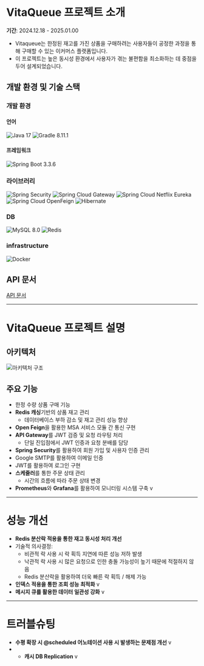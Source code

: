 # **VitaQueue 프로젝트 소개**
**기간**: 2024.12.18 - 2025.01.00

- Vitaqueue는 한정된 재고를 가진 상품을 구매하려는 사용자들이 공정한 과정을 통해 구매할 수 있는 이커머스 플랫폼입니다.
- 이 프로젝트는 높은 동시성 환경에서 사용자가 겪는 불편함을 최소화하는 데 중점을 두어 설계되었습니다.

## **개발 환경 및 기술 스택**

### **개발 환경**

#### **언어**
![Java 17](https://img.shields.io/badge/Java%2017-007396?style=for-the-badge&logo=OpenJDK&logoColor=white)
![Gradle 8.11.1](https://img.shields.io/badge/Gradle-02303A?style=for-the-badge&logo=Gradle&logoColor=white)

#### **프레임워크**
![Spring Boot 3.3.6](https://img.shields.io/badge/Spring%20Boot%203.3.6-6DB33F?style=for-the-badge&logo=Spring%20Boot&logoColor=white)

### **라이브러리**
![Spring Security](https://img.shields.io/badge/Spring%20Security-6DB33F?style=for-the-badge&logo=Spring%20Security&logoColor=white)
![Spring Cloud Gateway](https://img.shields.io/badge/Spring%20Cloud%20Gateway-6DB33F?style=for-the-badge&logo=Spring%20Cloud%20Gateway&logoColor=white)
![Spring Cloud Netflix Eureka](https://img.shields.io/badge/Spring%20Cloud%20Netflix%20Eureka-6DB33F?style=for-the-badge&logo=Spring%20Cloud%20Netflix%20Eureka&logoColor=white)
![Spring Cloud OpenFeign](https://img.shields.io/badge/Spring%20Cloud%20OpenFeign-6DB33F?style=for-the-badge&logo=OpenFeign&logoColor=white)
![Hibernate](https://img.shields.io/badge/Hibernate-59666C?style=for-the-badge&logo=Hibernate&logoColor=white)


### **DB**
![MySQL 8.0](https://img.shields.io/badge/MySQL-4479A1?style=for-the-badge&logo=MySQL&logoColor=white)
![Redis](https://img.shields.io/badge/Redis-DC382D?style=for-the-badge&logo=redis&logoColor=white)

### **infrastructure**
![Docker](https://img.shields.io/badge/Docker-2496ED?style=for-the-badge&logo=Docker&logoColor=white)

## **API 문서**

[API 문서](https://documenter.getpostman.com/view/30963150/2sAYJ3DfzK)

---

# **VitaQueue 프로젝트 설명**

## **아키텍처**

![아키텍처 구조](https://github.com/user-attachments/assets/94ce572b-622e-49b4-bfe5-4cb55678f55a)

## **주요 기능**

- 한정 수량 상품 구매 기능
- **Redis 캐싱**기반의 상품 재고 관리
  - 데이터베이스 부하 감소 및 재고 관리 성능 향상
- **Open Feign**을 활용한 MSA 서비스 모듈 간 통신 구현
- **API Gateway**를 JWT 검증 및 요청 라우팅 처리
  - 단일 진입점에서 JWT 인증과 요청 분배를 담당
- **Spring Security**를 활용하여 회원 가입 및 사용자 인증 관리
- Google SMTP를 활용하여 이메일 인증
- JWT를 활용하여 로그인 구현
- **스케줄러**를 통한 주문 상태 관리
  - 시간의 흐름에 따라 주문 상태 변경
- **Prometheus**와 **Grafana**를 활용하여 모니터링 시스템 구축 v

---

# **성능 개선**
- **Redis 분산락 적용을 통한 재고 동시성 처리 개선**
- 기술적 의사결정:
  - 비관적 락 사용 시 락 획득 지연에 따른 성능 저하 발생
  - 낙관적 락 사용 시 많은 요청으로 인한 충돌 가능성이 높기 때문에 적절하지 않음
  - Redis 분산락을 활용하여 더욱 빠른 락 획득 / 해제 가능
- **인덱스 적용을 통한 조회 성능 최적화** v 
- **메시지 큐를 활용한 데이터 일관성 강화** v

---

# **트러블슈팅**
- **수평 확장 시 @scheduled 어노테이션 사용 시 발생하는 문제점 개선** v
- - **캐시 DB  Replication** v
